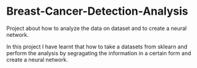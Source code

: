 # Breast-Cancer-Detection-Analysis
Project about how to analyze the data on dataset and to create a neural network.



In this project I have learnt that how to take a datasets from sklearn and perform the analysis by segragating the information in a certain form and create a neural network.
